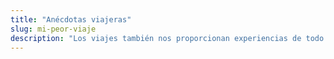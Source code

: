 ```yaml
---
title: "Anécdotas viajeras"
slug: mi-peor-viaje
description: "Los viajes también nos proporcionan experiencias de todo tipo, aunque son las negativas las que nunca olvidaremos. No os perdáis las divertidas \"ANÉCDOTAS VIAJERAS\" que os contamos aquí."
---
```



